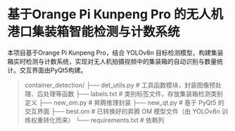 # 基于Orange Pi Kunpeng Pro 的无人机港口集装箱智能检测与计数系统

本项⽬基于Orange Pi Kunpeng Pro，结合 YOLOv8n ⽬标检测模型，构建集装箱实时检测与计数系统，实现对无人机拍摄视频中的集装箱的⾃动识别与数量统计。交互界面由PyQt5构建。

> container_detection/ 
> ├── det_utils.py		# ⼯具函数模块，封装图像预处理、后处理等函数
>  ├── labels.txt   # 类别标签文件，存放集装箱检测类别定义
>   ├── new_om.py  # 昇腾推理封装 
>   ├── new_qt.py # 基于 PyQt5 的交互界面
>   ├── best.om  # 已转换好的昇腾 OM 模型文件（由 YOLOv8n 训练权重转化而来） 
>   └── requirements.txt # 依赖列

<!--stackedit_data:
eyJoaXN0b3J5IjpbLTEzMjczMTA0NTgsLTg1MDE0MTA3Ml19
-->